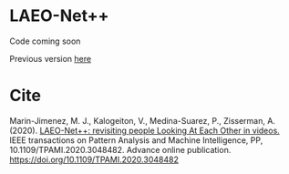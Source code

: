 # LAEO-Net++
Code coming soon  

Previous version [here](https://github.com/AVAuco/laeonet)

# Cite
Marin-Jimenez, M. J., Kalogeiton, V., Medina-Suarez, P., Zisserman, A. (2020). [LAEO-Net++: revisiting people Looking At Each Other in videos.](https://www.researchgate.net/profile/Manuel_Marin-Jimenez/publication/347975905_LAEO-Net_revisiting_people_Looking_At_Each_Other_in_videos/links/5feb137592851c13fed05037/LAEO-Net-revisiting-people-Looking-At-Each-Other-in-videos.pdf) IEEE transactions on Pattern Analysis and Machine Intelligence, PP, 10.1109/TPAMI.2020.3048482. Advance online publication. https://doi.org/10.1109/TPAMI.2020.3048482
